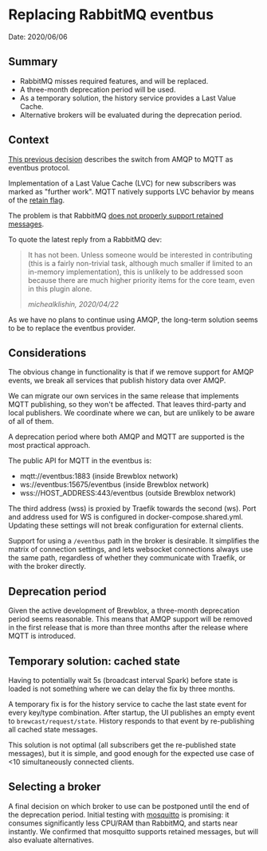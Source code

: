 # Replacing RabbitMQ eventbus

Date: 2020/06/06

## Summary

- RabbitMQ misses required features, and will be replaced.
- A three-month deprecation period will be used.
- As a temporary solution, the history service provides a Last Value Cache.
- Alternative brokers will be evaluated during the deprecation period.

## Context

[This previous decision](./20200530_mqtt_events.md) describes the switch from AMQP to MQTT as eventbus protocol.

Implementation of a Last Value Cache (LVC) for new subscribers was marked as "further work".
MQTT natively supports LVC behavior by means of the [retain flag](https://www.hivemq.com/blog/mqtt-essentials-part-8-retained-messages/).

The problem is that RabbitMQ [does not properly support retained messages](https://github.com/rabbitmq/rabbitmq-mqtt/issues/154).

To quote the latest reply from a RabbitMQ dev:

> It has not been. Unless someone would be interested in contributing (this is a fairly non-trivial task, although much smaller if limited to an in-memory implementation), this is unlikely to be addressed soon because there are much higher priority items for the core team, even in this plugin alone.
>
> <cite>michealklishin, 2020/04/22</cite>

As we have no plans to continue using AMQP, the long-term solution seems to be to replace the eventbus provider.

## Considerations

The obvious change in functionality is that if we remove support for AMQP events, we break all services that publish history data over AMQP.

We can migrate our own services in the same release that implements MQTT publishing, so they won't be affected.
That leaves third-party and local publishers. We coordinate where we can, but are unlikely to be aware of all of them.

A deprecation period where both AMQP and MQTT are supported is the most practical approach.

The public API for MQTT in the eventbus is:

- mqtt://eventbus:1883 (inside Brewblox network)
- ws://eventbus:15675/eventbus (inside Brewblox network)
- wss://HOST_ADDRESS:443/eventbus (outside Brewblox network)

The third address (wss) is proxied by Traefik towards the second (ws).
Port and address used for WS is configured in docker-compose.shared.yml.
Updating these settings will not break configuration for external clients.

Support for using a `/eventbus` path in the broker is desirable.
It simplifies the matrix of connection settings, and lets websocket connections always use the same path, regardless of whether they communicate with Traefik, or with the broker directly.

## Deprecation period

Given the active development of Brewblox, a three-month deprecation period seems reasonable.
This means that AMQP support will be removed in the first release that is more than three months after the release where MQTT is introduced.

## Temporary solution: cached state

Having to potentially wait 5s (broadcast interval Spark) before state is loaded is not something where we can delay the fix by three months.

A temporary fix is for the history service to cache the last state event for every key/type combination. After startup, the UI publishes an empty event to `brewcast/request/state`.
History responds to that event by re-publishing all cached state messages.

This solution is not optimal (all subscribers get the re-published state messages), but it is simple, and good enough for the expected use case of <10 simultaneously connected clients.

## Selecting a broker

A final decision on which broker to use can be postponed until the end of the deprecation period.
Initial testing with [mosquitto](https://mosquitto.org/) is promising: it consumes significantly less CPU/RAM than RabbitMQ, and starts near instantly.
We confirmed that mosquitto supports retained messages, but will also evaluate alternatives.
